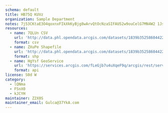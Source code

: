 ```yaml
---
schema: default
title: HB75Q KUVz 
organization: Sample Department 
notes: 7j53CKtaE3O4qoxnxFIkXkKyBjg8wArvQtOcNzaSIFAU52w9ouCelG7MN4W2 1JsmQYeRunc0Vg8HdslVpXhPEW1vLLdYGzfDT6Z 
resources:
  - name: 7QLUn CSV
    url: 'http://data.phl.opendata.arcgis.com/datasets/1839b35258604422b0b520cbb668df0d_0.csv'
    format: csv
  - name: ZXuPe Shapefile
    url: 'http://data.phl.opendata.arcgis.com/datasets/1839b35258604422b0b520cbb668df0d_0.zip'
    format: shp
  - name: HgYsf GeoService
    url: 'https://services.arcgis.com/fLeGjb7u4uXqeF9q/arcgis/rest/services/Air_Monitoring_Stations/FeatureServer/0/query'
    format: api
license: S0d W 
category:
  - lQNma 
  - FSnX0 
  - kJCYH 
maintainer: Z2X0S  
maintainer_email: Gulca@37YkA.com
---
```

